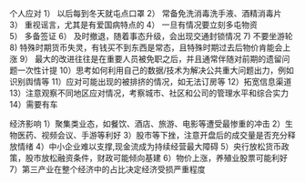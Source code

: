 个人应对
1） 以后每到冬天就屯点口罩 
2） 常备免洗消毒洗手液、酒精消毒片 
3） 重视谣言，尤其是有爱国病特点的
4） 一旦有情况要立刻多屯物资  
5） 多备签证
6） 及时撤退，随着事态升级，会出现交通封锁情况
7)  不要坐游轮
8)  特殊时期货币失灵，有钱买不到东西是常态，且特殊时期过去后物价肯能会上涨
9） 最大的改进往往是在重要人员被免职之后，并且通常伴随对前期的遗留问题一次性计提
10）思考如何利用自己的数据/技术为解决公共重大问题出力，例如识别舆情等
11）应对可能出现的被排挤的情况，如无法订房等
12）拓宽信息渠道
13）注意观察不同地区应对情况，考察城市、社区和公司的管理水平和综合实力
14）需要有车

经济影响
1）聚集类业态，如餐饮、酒店、旅游、电影等遭受最惨重的冲击
2）生物医药、视频会议、手游等利好
3）股市等下挫，注意开盘后的成交量是否充分释放情绪
4）中小企业难以支撑,现金流成为持续经营最大障碍
5）央行放松货币政策，股市放松融资条件，财政可能倾向基建
6）物价上涨，养殖业股票可能利好
7）第三产业在整个经济中的占比决定经济受损严重程度
